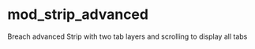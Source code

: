 mod_strip_advanced
==================

Breach advanced Strip with two tab layers and scrolling to display all tabs
